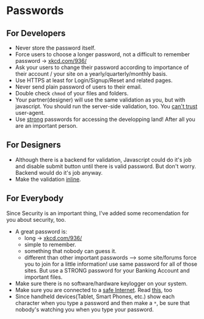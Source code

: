 # Passwords

## For Developers

+ Never store the password itself.
+ Force users to choose a longer password, not a difficult to remember password -> [xkcd.com/936/](http://xkcd.com/936/)
+ Ask your users to change their password according to importance of their account / your site on a yearly/quarterly/monthly basis.
+ Use HTTPS at least for Login/Signup/Reset and related pages.
+ Never send plain password of users to their email.
+ Double check ```chmod``` of your files and folders.
+ Your partner(designer) will use the same validation as you, but with javascript. You should run the server-side validation, too. You [can't trust](https://en.wikipedia.org/wiki/User_agent#User_agent_spoofing) user-agent.
+ Use [strong](#for-everybody) passwords for accessing the developping land! After all you are an important person.

## For Designers

+ Although there is a backend for validation, Javascript could do it's job and disable submit button until there is valid password. But don't worry. Backend would do it's job anyway.
+ Make the validation [inline](http://www.goodui.org/index_b.html#33).

## For Everybody

Since Security is an important thing, I've added some recomendation for you about security, too.
+ A great password is:
    + long -> [xkcd.com/936/](http://xkcd.com/936/)
    + simple to remember.
    + something that nobody can guess it.
    + different than other important passwords --> some site/forums force you to join for a little information! use same password for all of those sites. But use a STRONG password for your Banking Account and important files.
+ Make sure there is no software/hardware keylogger on your system.
+ Make sure you are connected to a [safe Internet](https://en.wikipedia.org/wiki/Firesheep). Read [this](http://readwrite.com/2010/10/25/at_a_cafe_i_can_hack_your_facebook_twitterwith_a_f), too
+ Since handheld devices(Tablet, Smart Phones, etc.) show each character when you type a password and then make a ```*```, be sure that nobody's watching you when you type your password.
